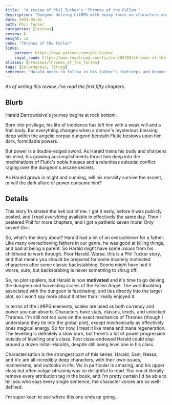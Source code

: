 ```yaml
---
title:  "A review of Phil Tucker's 'Thrones of the Fallen'"
description: "Dungeon delving LitRPG with heavy focus on characters and great worldbuilding. Excellent dialogue and action."
date: 2024-04-01
auth: Phil Tucker
categories: [reviews]
review: A
weight: 12
name: "Thrones of the Fallen"
links:
    patreon: https://www.patreon.com/philtucker
    royal_road: https://www.royalroad.com/fiction/85769/thrones-of-the-fallen
aliases: [/reviews/thrones_of_the_fallen]
tags: [in-progress, litrpg]
sentence: "Harald needs to follow in his father's footsteps and become one of the greatest dungeon delvers of all time."
---
```


*As of writing this review, I've read the first fifty chapters.*

## Blurb

Harald Darrowdelve's journey begins at rock bottom.

Born into privilege, his life of indolence has left him with a weak will and a frail body. But everything changes when a demon's mysterious blessing deep within the angelic corpse dungeon beneath Flutic bestows upon him dark, formidable powers. 

But power is a double-edged sword. As Harald trains his body and sharpens his mind, his growing accomplishments thrust him deep into the machinations of Flutic's noble houses and a relentless celestial conflict raging over the dungeon's arcane secrets.

As Harald grows in might and cunning, will his morality survive the ascent, or will the dark allure of power consume him?

## Details

This story frustrated the hell out of me. I got it early, before it was publicly posted, and I read *everything* available in effectively the same day. Then I pestered Phil for more chapters, and I got a pathetic seven more! Only seven! Grrr.

So, what's the story about? Harald had a bit of an overachiever for a father. Like many overachieving fathers in our genre, he was good at killing things, and bad at being a parent. So Harald might have some *issues* from his childhood to work through. Poor Harald. Worse, this is a Phil Tucker story, and that means you should be prepared for some insanely motivated characters after some classic backstabbing. Scorio might have had it worse, sure, but backstabbing is never something to shrug off.

So, no plot spoilers, but Harald is now **motivated** and it's time to go delving the dungeon and harvesting scales of the Fallen Angel. The worldbuilding associated with the dungeon is fascinating, and ties directly into the larger plot, so I won't say more about it other than I really enjoyed it.

In terms of the LitRPG elements, scales are used as both currency and power you can absorb. Characters have stats, classes, levels, and unlocked Thrones. I'm still not too sure on the exact mechanics of Thrones (though I understand they tie into the global plot), except mechanically as effectively ones magical energy. So for now, I treat it like mana and mana regeneration. The levelling is definitely a slow burn, but there's a lot of power progression outside of levelling one's class. Post class-endowed Harald could slap around a dozen initial-Haralds, despite still being level one in his class.

Characterisation is the strongest part of this series. Harald, Sam, Nessa, and Vic are all incredibly deep characters, with their own issues, mannerisms, and outlooks in life. Vic in particular is amazing, and his upper class but often vulgar phrasing was so delightful to read. You could literally remove every attribution tag in the book, and I'm pretty certain I'd be able to tell you who says every single sentence, the character voices are so well-defined.

I'm super keen to see where this one ends up going.